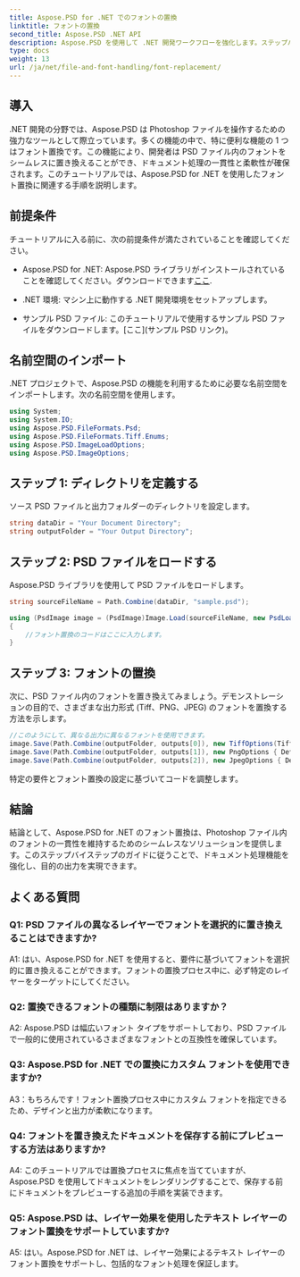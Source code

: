 ```yaml
---
title: Aspose.PSD for .NET でのフォントの置換
linktitle: フォントの置換
second_title: Aspose.PSD .NET API
description: Aspose.PSD を使用して .NET 開発ワークフローを強化します。ステップバイステップのガイドを使用して、PSD ファイル内のフォントをシームレスに置き換える方法を学びましょう。ドキュメント処理の一貫性と柔軟性を簡単に実現します。
type: docs
weight: 13
url: /ja/net/file-and-font-handling/font-replacement/
---
```

## 導入

.NET 開発の分野では、Aspose.PSD は Photoshop ファイルを操作するための強力なツールとして際立っています。多くの機能の中で、特に便利な機能の 1 つはフォント置換です。この機能により、開発者は PSD ファイル内のフォントをシームレスに置き換えることができ、ドキュメント処理の一貫性と柔軟性が確保されます。このチュートリアルでは、Aspose.PSD for .NET を使用したフォント置換に関連する手順を説明します。

## 前提条件

チュートリアルに入る前に、次の前提条件が満たされていることを確認してください。

- Aspose.PSD for .NET: Aspose.PSD ライブラリがインストールされていることを確認してください。ダウンロードできます[ここ](https://releases.aspose.com/psd/net/).

- .NET 環境: マシン上に動作する .NET 開発環境をセットアップします。

- サンプル PSD ファイル: このチュートリアルで使用するサンプル PSD ファイルをダウンロードします。[ここ](サンプル PSD リンク)。

## 名前空間のインポート

.NET プロジェクトで、Aspose.PSD の機能を利用するために必要な名前空間をインポートします。次の名前空間を使用します。

```csharp
using System;
using System.IO;
using Aspose.PSD.FileFormats.Psd;
using Aspose.PSD.FileFormats.Tiff.Enums;
using Aspose.PSD.ImageLoadOptions;
using Aspose.PSD.ImageOptions;
```

## ステップ 1: ディレクトリを定義する

ソース PSD ファイルと出力フォルダーのディレクトリを設定します。

```csharp
string dataDir = "Your Document Directory";
string outputFolder = "Your Output Directory";
```

## ステップ 2: PSD ファイルをロードする

Aspose.PSD ライブラリを使用して PSD ファイルをロードします。

```csharp
string sourceFileName = Path.Combine(dataDir, "sample.psd");

using (PsdImage image = (PsdImage)Image.Load(sourceFileName, new PsdLoadOptions()))
{
    //フォント置換のコードはここに入力します。
}
```

## ステップ 3: フォントの置換

次に、PSD ファイル内のフォントを置き換えてみましょう。デモンストレーションの目的で、さまざまな出力形式 (Tiff、PNG、JPEG) のフォントを置換する方法を示します。

```csharp
//このようにして、異なる出力に異なるフォントを使用できます。
image.Save(Path.Combine(outputFolder, outputs[0]), new TiffOptions(TiffExpectedFormat.TiffJpegRgb) { DefaultReplacementFont = "Arial" });
image.Save(Path.Combine(outputFolder, outputs[1]), new PngOptions { DefaultReplacementFont = "Verdana" });
image.Save(Path.Combine(outputFolder, outputs[2]), new JpegOptions { DefaultReplacementFont = "Times New Roman" });
```

特定の要件とフォント置換の設定に基づいてコードを調整します。

## 結論

結論として、Aspose.PSD for .NET のフォント置換は、Photoshop ファイル内のフォントの一貫性を維持するためのシームレスなソリューションを提供します。このステップバイステップのガイドに従うことで、ドキュメント処理機能を強化し、目的の出力を実現できます。

## よくある質問

### Q1: PSD ファイルの異なるレイヤーでフォントを選択的に置き換えることはできますか?

A1: はい、Aspose.PSD for .NET を使用すると、要件に基づいてフォントを選択的に置き換えることができます。フォントの置換プロセス中に、必ず特定のレイヤーをターゲットにしてください。

### Q2: 置換できるフォントの種類に制限はありますか？

A2: Aspose.PSD は幅広いフォント タイプをサポートしており、PSD ファイルで一般的に使用されているさまざまなフォントとの互換性を確保しています。

### Q3: Aspose.PSD for .NET での置換にカスタム フォントを使用できますか?

A3：もちろんです！フォント置換プロセス中にカスタム フォントを指定できるため、デザインと出力が柔軟になります。

### Q4: フォントを置き換えたドキュメントを保存する前にプレビューする方法はありますか?

A4: このチュートリアルでは置換プロセスに焦点を当てていますが、Aspose.PSD を使用してドキュメントをレンダリングすることで、保存する前にドキュメントをプレビューする追加の手順を実装できます。

### Q5: Aspose.PSD は、レイヤー効果を使用したテキスト レイヤーのフォント置換をサポートしていますか?

A5: はい。Aspose.PSD for .NET は、レイヤー効果によるテキスト レイヤーのフォント置換をサポートし、包括的なフォント処理を保証します。